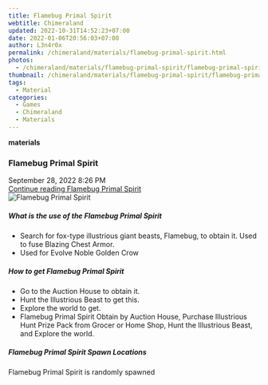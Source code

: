 ```yaml
---
title: Flamebug Primal Spirit
webtitle: Chimeraland
updated: 2022-10-31T14:52:23+07:00
date: 2022-01-06T20:56:03+07:00
author: L3n4r0x
permalink: /chimeraland/materials/flamebug-primal-spirit.html
photos:
  - /chimeraland/materials/flamebug-primal-spirit/flamebug-primal-spirit.webp
thumbnail: /chimeraland/materials/flamebug-primal-spirit/flamebug-primal-spirit.webp
tags:
  - Material
categories:
  - Games
  - Chimeraland
  - Materials
---
```


<section id="bootstrap-wrapper"><link rel="stylesheet" href="https://cdn.statically.io/gh/dimaslanjaka/Web-Manajemen/40ac3225/css/bootstrap-4.5-wrapper.css"/><div class="row g-0 border rounded overflow-hidden flex-md-row mb-4 shadow-sm position-relative"><div class="col p-4 d-flex flex-column position-static"><strong class="d-inline-block mb-2 text-success">materials</strong><h3 class="mb-0">Flamebug Primal Spirit</h3><div class="mb-1 text-muted">September 28, 2022 8:26 PM</div><a href="#" class="stretched-link d-none">Continue reading Flamebug Primal Spirit</a></div><div class="col-auto d-none d-lg-block"><img src="/chimeraland/materials/flamebug-primal-spirit/flamebug-primal-spirit.webp" alt="Flamebug Primal Spirit"/></div></div><div class="row"><div class="col-lg-6 col-12 mb-2"><div class="card"><div class="card-body"><h5 class="card-title">What is the use of the Flamebug Primal Spirit</h5><div class="card-text"><ul><li>Search for fox-type illustrious giant beasts, Flamebug, to obtain it. Used to fuse Blazing Chest Armor.</li><li>Used for Evolve Noble Golden Crow</li></ul></div></div></div></div><div class="col-lg-6 col-12 mb-2"><div class="card"><div class="card-body"><h5 class="card-title">How to get Flamebug Primal Spirit</h5><div class="card-text"><ul><li>Go to the Auction House to obtain it.</li><li>Hunt the Illustrious Beast to get this.</li><li>Explore the world to get.</li><li>Flamebug Primal Spirit Obtain by Auction House, Purchase Illustrious Hunt Prize Pack from Grocer or Home Shop, Hunt the Illustrious Beast, and Explore the world.</li></ul></div></div></div></div><div class="col-12 mb-2"><h5>Flamebug Primal Spirit Spawn Locations</h5><p>Flamebug Primal Spirit is randomly spawned</p></div></div></section>
